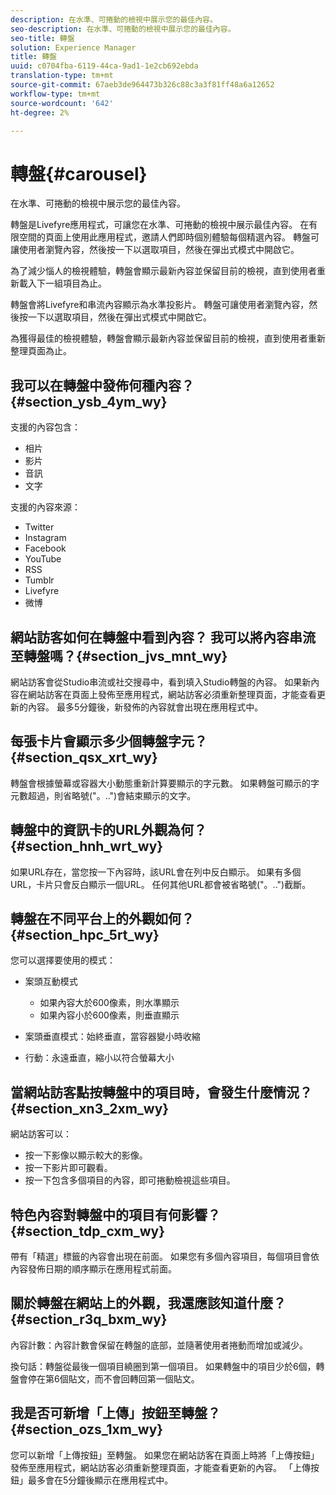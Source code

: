 ```yaml
---
description: 在水準、可捲動的檢視中展示您的最佳內容。
seo-description: 在水準、可捲動的檢視中展示您的最佳內容。
seo-title: 轉盤
solution: Experience Manager
title: 轉盤
uuid: c0704fba-6119-44ca-9ad1-1e2cb692ebda
translation-type: tm+mt
source-git-commit: 67aeb3de964473b326c88c3a3f81ff48a6a12652
workflow-type: tm+mt
source-wordcount: '642'
ht-degree: 2%

---
```



# 轉盤{#carousel}

在水準、可捲動的檢視中展示您的最佳內容。

轉盤是Livefyre應用程式，可讓您在水準、可捲動的檢視中展示最佳內容。 在有限空間的頁面上使用此應用程式，邀請人們即時個別體驗每個精選內容。 轉盤可讓使用者瀏覽內容，然後按一下以選取項目，然後在彈出式模式中開啟它。

為了減少惱人的檢視體驗，轉盤會顯示最新內容並保留目前的檢視，直到使用者重新載入下一組項目為止。

轉盤會將Livefyre和串流內容顯示為水準投影片。 轉盤可讓使用者瀏覽內容，然後按一下以選取項目，然後在彈出式模式中開啟它。

為獲得最佳的檢視體驗，轉盤會顯示最新內容並保留目前的檢視，直到使用者重新整理頁面為止。

## 我可以在轉盤中發佈何種內容？{#section_ysb_4ym_wy}

支援的內容包含：

* 相片
* 影片
* 音訊
* 文字

支援的內容來源：

* Twitter
* Instagram
* Facebook
* YouTube
* RSS
* Tumblr
* Livefyre
* 微博

## 網站訪客如何在轉盤中看到內容？ 我可以將內容串流至轉盤嗎？{#section_jvs_mnt_wy}

網站訪客會從Studio串流或社交搜尋中，看到填入Studio轉盤的內容。 如果新內容在網站訪客在頁面上發佈至應用程式，網站訪客必須重新整理頁面，才能查看更新的內容。 最多5分鐘後，新發佈的內容就會出現在應用程式中。

## 每張卡片會顯示多少個轉盤字元？{#section_qsx_xrt_wy}

轉盤會根據螢幕或容器大小動態重新計算要顯示的字元數。 如果轉盤可顯示的字元數超過，則省略號(&quot;。..&quot;)會結束顯示的文字。

## 轉盤中的資訊卡的URL外觀為何？{#section_hnh_wrt_wy}

如果URL存在，當您按一下內容時，該URL會在列中反白顯示。 如果有多個URL，卡片只會反白顯示一個URL。 任何其他URL都會被省略號(&quot;。..&quot;)截斷。

## 轉盤在不同平台上的外觀如何？{#section_hpc_5rt_wy}

您可以選擇要使用的模式：

* 案頭互動模式

   * 如果內容大於600像素，則水準顯示
   * 如果內容小於600像素，則垂直顯示

* 案頭垂直模式：始終垂直，當容器變小時收縮
* 行動：永遠垂直，縮小以符合螢幕大小

## 當網站訪客點按轉盤中的項目時，會發生什麼情況？{#section_xn3_2xm_wy}

網站訪客可以：

* 按一下影像以顯示較大的影像。
* 按一下影片即可觀看。
* 按一下包含多個項目的內容，即可捲動檢視這些項目。

## 特色內容對轉盤中的項目有何影響？{#section_tdp_cxm_wy}

帶有「精選」標籤的內容會出現在前面。 如果您有多個內容項目，每個項目會依內容發佈日期的順序顯示在應用程式前面。

## 關於轉盤在網站上的外觀，我還應該知道什麼？{#section_r3q_bxm_wy}

內容計數：內容計數會保留在轉盤的底部，並隨著使用者捲動而增加或減少。

換句話：轉盤從最後一個項目繞圈到第一個項目。 如果轉盤中的項目少於6個，轉盤會停在第6個貼文，而不會回轉回第一個貼文。

## 我是否可新增「上傳」按鈕至轉盤？{#section_ozs_1xm_wy}

您可以新增「上傳按鈕」至轉盤。 如果您在網站訪客在頁面上時將「上傳按鈕」發佈至應用程式，網站訪客必須重新整理頁面，才能查看更新的內容。 「上傳按鈕」最多會在5分鐘後顯示在應用程式中。
